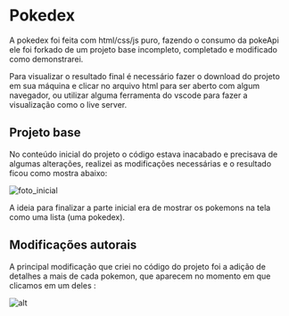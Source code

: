 # Pokedex

A pokedex foi feita com html/css/js puro, fazendo o consumo da pokeApi
ele foi forkado de um projeto base incompleto, completado e modificado como demonstrarei.

Para visualizar o resultado final é necessário fazer o download do projeto em sua máquina e clicar no arquivo html para ser aberto com algum navegador, ou utilizar alguma ferramenta do vscode para fazer a visualização como o live server.

## Projeto base

No conteúdo inicial do projeto o código estava inacabado e precisava de algumas alterações, realizei as modificações necessárias e o resultado ficou como mostra abaixo:

![foto_inicial](./JS_Developer_Pokedex_João/pictures/inicial.png)

A ideia para finalizar a parte inicial era de mostrar os pokemons na tela como uma lista (uma pokedex).

## Modificações autorais

A principal modificação que criei no código do projeto foi a adição de
detalhes a mais de cada pokemon, que aparecem no momento em que clicamos em um deles
:

![alt](./JS_Developer_Pokedex_João/pictures/alt_autorais.png)

